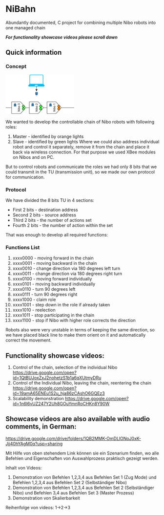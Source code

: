 # NiBahn
Abundantly documented, C project for combining multiple Nibo robots into one managed chain

**_For functionality showcase videos please scroll down_**

## Quick information 

### Concept

![Concept](https://github.com/Alexandr-Petrov/NiBahn/blob/master/images/idea.jpg)

We wanted to develop the controllable chain of Nibo robots with following roles:
1. Master - identified by orange lights
2. Slave - identified by green lights
Where we could also address individual robot and control it separately, remove it from the chain and place it back via wireless connection.
For that purpose we used XBee modules on Nibos and on PC.

But to control robots and communicate the roles we had only 8 bits that we could transmit in the TU (transmission unit), so we made our own protocol for communication.

### Protocol

We have divided the 8 bits TU in 4 sections:

- First 2 bits - destination address
- Second 2 bits - source address
- Third 2 bits - the number of actions set
- Fourth 2 bits - the number of action within the set

That was enough to develop all required functions:

### Functions List
1. xxxx0000 - moving forward in the chain
2. xxxx0001 - moving backward in the chain
3. xxxx0010 - change direction via 180 degrees left turn
4. xxxx0011 - change direction via 180 degrees right turn
5. xxxx0100 - moving forward individually
6. xxxx0101 - moving backward individually
7. xxxx0110 - turn 90 degrees left
8. xxxx0111 - turn 90 degrees right
9. xxxx1000 - claim role
10. xxxx1001 - step down in the role if already taken
11. xxxx1010 - reelection
12. xxxx1011 - stop participating in the chain
13. xxxx1100 - stop if Nibo with higher role corrects the direction

Robots also were very unstable in terms of keeping the same direction, so we have placed black line to make them orient on it and automatically correct the movement.

## Functionality showcase videos:

1. Control of the chain, selection of the individual Nibo https://drive.google.com/open?id=1QtBUJoxZxJ2nohetzS1b1a6qXUtmyDRu
2. Control of the Individual Nibo, leaving the chain, reentering the chain https://drive.google.com/open?id=19amA65ENEu1S2u_hja86zCAshO6GQEz3
3. Scalability demonstration https://drive.google.com/open?id=1n6l6vUZ247Y2Uh8GOuYmnRoCHKn8Y90W

## Showcase videos are also available with audio comments, in German:
 
https://drive.google.com/drive/folders/1QB2MMK-OmDLlONoJ0xK-Jjj40hYAgM0q?usp=sharing

Mit Hilfe von oben stehendem Link können sie ein Szenarium finden, wo alle Befehlen und Eigenschaften von Auswahlprozess praktisch gezeigt werden.

Inhalt von Videos:
1. Demonstration von Befehlen 1,2,3,4 aus Befehlen Set 1 (Zug Mode) und Befehlen 1,2,3,4 aus Befehlen Set 2 (Selbständiger Nibo)
2. Demonstration von Befehlen 1,2,3,4 aus Befehlen Set 2 (Selbständiger Nibo) und Befehlen 3,4 aus Befehlen Set 3 (Master Prozess)
3. Demonstration von Skalierbarkeit

Reihenfolge von videos:
1->2->3
